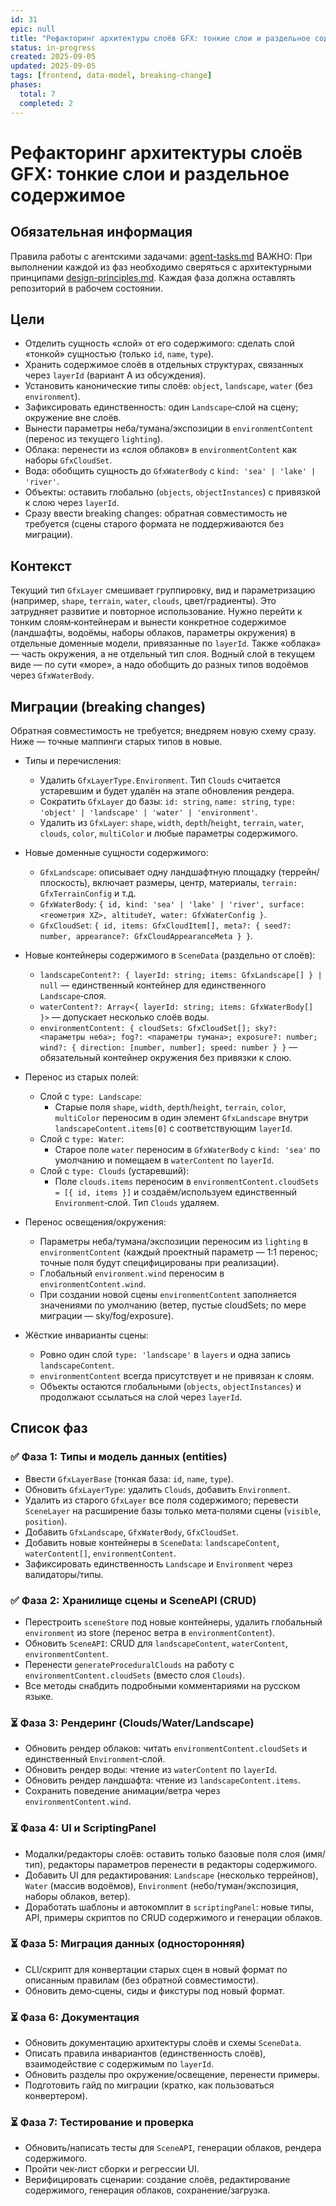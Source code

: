 ```yaml
---
id: 31
epic: null
title: "Рефакторинг архитектуры слоёв GFX: тонкие слои и раздельное содержимое"
status: in-progress
created: 2025-09-05
updated: 2025-09-05
tags: [frontend, data-model, breaking-change]
phases:
  total: 7
  completed: 2
---
```


# Рефакторинг архитектуры слоёв GFX: тонкие слои и раздельное содержимое

## Обязательная информация
Правила работы с агентскими задачами: [agent-tasks.md](../../../../docs/development/workflows/agent-tasks.md)
ВАЖНО: При выполнении каждой из фаз необходимо сверяться с архитектурными принципами [design-principles.md](../../../../docs/architecture/design-principles.md). Каждая фаза должна оставлять репозиторий в рабочем состоянии.

## Цели
- Отделить сущность «слой» от его содержимого: сделать слой «тонкой» сущностью (только `id`, `name`, `type`).
- Хранить содержимое слоёв в отдельных структурах, связанных через `layerId` (вариант A из обсуждения).
- Установить канонические типы слоёв: `object`, `landscape`, `water` (без `environment`).
- Зафиксировать единственность: один `Landscape`‑слой на сцену; окружение вне слоёв.
- Вынести параметры неба/тумана/экспозиции в `environmentContent` (перенос из текущего `lighting`).
- Облака: перенести из «слоя облаков» в `environmentContent` как наборы `GfxCloudSet`.
- Вода: обобщить сущность до `GfxWaterBody` с `kind: 'sea' | 'lake' | 'river'`.
- Объекты: оставить глобально (`objects`, `objectInstances`) с привязкой к слою через `layerId`.
- Сразу ввести breaking changes: обратная совместимость не требуется (сцены старого формата не поддерживаются без миграции).

## Контекст
Текущий тип `GfxLayer` смешивает группировку, вид и параметризацию (например, `shape`, `terrain`, `water`, `clouds`, цвет/градиенты). Это затрудняет развитие и повторное использование. Нужно перейти к тонким слоям‑контейнерам и вынести конкретное содержимое (ландшафты, водоёмы, наборы облаков, параметры окружения) в отдельные доменные модели, привязанные по `layerId`. Также «облака» — часть окружения, а не отдельный тип слоя. Водный слой в текущем виде — по сути «море», а надо обобщить до разных типов водоёмов через `GfxWaterBody`.

## Миграции (breaking changes)
Обратная совместимость не требуется; внедряем новую схему сразу. Ниже — точные маппинги старых типов в новые.

- Типы и перечисления:
  - Удалить `GfxLayerType.Environment`. Тип `Clouds` считается устаревшим и будет удалён на этапе обновления рендера.
  - Сократить `GfxLayer` до базы: `id: string`, `name: string`, `type: 'object' | 'landscape' | 'water' | 'environment'`.
  - Удалить из `GfxLayer`: `shape`, `width`, `depth`/`height`, `terrain`, `water`, `clouds`, `color`, `multiColor` и любые параметры содержимого.

- Новые доменные сущности содержимого:
  - `GfxLandscape`: описывает одну ландшафтную площадку (террейн/плоскость), включает размеры, центр, материалы, `terrain: GfxTerrainConfig` и т.д.
  - `GfxWaterBody`: `{ id, kind: 'sea' | 'lake' | 'river', surface: <геометрия XZ>, altitudeY, water: GfxWaterConfig }`.
  - `GfxCloudSet`: `{ id, items: GfxCloudItem[], meta?: { seed?: number, appearance?: GfxCloudAppearanceMeta } }`.

- Новые контейнеры содержимого в `SceneData` (раздельно от слоёв):
  - `landscapeContent?: { layerId: string; items: GfxLandscape[] } | null` — единственный контейнер для единственного `Landscape`‑слоя.
  - `waterContent?: Array<{ layerId: string; items: GfxWaterBody[] }>` — допускает несколько слоёв воды.
  - `environmentContent: { cloudSets: GfxCloudSet[]; sky?: <параметры неба>; fog?: <параметры тумана>; exposure?: number; wind?: { direction: [number, number]; speed: number } }` — обязательный контейнер окружения без привязки к слою.

- Перенос из старых полей:
  - Слой с `type: Landscape`:
    - Старые поля `shape`, `width`, `depth`/`height`, `terrain`, `color`, `multiColor` переносим в один элемент `GfxLandscape` внутри `landscapeContent.items[0]` с соответствующим `layerId`.
  - Слой с `type: Water`:
    - Старое поле `water` переносим в `GfxWaterBody` с `kind: 'sea'` по умолчанию и помещаем в `waterContent` по `layerId`.
  - Слой с `type: Clouds` (устаревший):
    - Поле `clouds.items` переносим в `environmentContent.cloudSets = [{ id, items }]` и создаём/используем единственный `Environment`‑слой. Тип `Clouds` удаляем.

- Перенос освещения/окружения:
  - Параметры неба/тумана/экспозиции переносим из `lighting` в `environmentContent` (каждый проектный параметр — 1:1 перенос; точные поля будут специфицированы при реализации).
  - Глобальный `environment.wind` переносим в `environmentContent.wind`.
  - При создании новой сцены `environmentContent` заполняется значениями по умолчанию (ветер, пустые cloudSets; по мере миграции — sky/fog/exposure).

- Жёсткие инварианты сцены:
  - Ровно один слой `type: 'landscape'` в `layers` и одна запись `landscapeContent`.
  - `environmentContent` всегда присутствует и не привязан к слоям.
  - Объекты остаются глобальными (`objects`, `objectInstances`) и продолжают ссылаться на слой через `layerId`.

## Список фаз

### ✅ Фаза 1: Типы и модель данных (entities)
- Ввести `GfxLayerBase` (тонкая база: `id`, `name`, `type`).
- Обновить `GfxLayerType`: удалить `Clouds`, добавить `Environment`.
- Удалить из старого `GfxLayer` все поля содержимого; перевести `SceneLayer` на расширение базы только мета‑полями сцены (`visible`, `position`).
- Добавить `GfxLandscape`, `GfxWaterBody`, `GfxCloudSet`.
- Добавить новые контейнеры в `SceneData`: `landscapeContent`, `waterContent[]`, `environmentContent`.
- Зафиксировать единственность `Landscape` и `Environment` через валидаторы/типы.

### ✅ Фаза 2: Хранилище сцены и SceneAPI (CRUD)
- Перестроить `sceneStore` под новые контейнеры, удалить глобальный `environment` из store (перенос ветра в `environmentContent`).
- Обновить `SceneAPI`: CRUD для `landscapeContent`, `waterContent`, `environmentContent`.
- Перенести `generateProceduralClouds` на работу с `environmentContent.cloudSets` (вместо слоя `Clouds`).
- Все методы снабдить подробными комментариями на русском языке.

### ⏳ Фаза 3: Рендеринг (Clouds/Water/Landscape)
- Обновить рендер облаков: читать `environmentContent.cloudSets` и единственный `Environment`‑слой.
- Обновить рендер воды: чтение из `waterContent` по `layerId`.
- Обновить рендер ландшафта: чтение из `landscapeContent.items`.
- Сохранить поведение анимации/ветра через `environmentContent.wind`.

### ⏳ Фаза 4: UI и ScriptingPanel
- Модалки/редакторы слоёв: оставить только базовые поля слоя (имя/тип), редакторы параметров перенести в редакторы содержимого.
- Добавить UI для редактирования: `Landscape` (несколько террейнов), `Water` (массив водоёмов), `Environment` (небо/туман/экспозиция, наборы облаков, ветер).
- Доработать шаблоны и автокомплит в `scriptingPanel`: новые типы, API, примеры скриптов по CRUD содержимого и генерации облаков.

### ⏳ Фаза 5: Миграция данных (односторонняя)
- CLI/скрипт для конвертации старых сцен в новый формат по описанным правилам (без обратной совместимости).
- Обновить демо‑сцены, сиды и фикстуры под новый формат.

### ⏳ Фаза 6: Документация
- Обновить документацию архитектуры слоёв и схемы `SceneData`.
- Описать правила инвариантов (единственность слоёв), взаимодействие с содержимым по `layerId`.
- Обновить разделы про окружение/освещение, перенести примеры.
- Подготовить гайд по миграции (кратко, как пользоваться конвертером).

### ⏳ Фаза 7: Тестирование и проверка
- Обновить/написать тесты для `SceneAPI`, генерации облаков, рендера содержимого.
- Пройти чек‑лист сборки и регрессии UI.
- Верифицировать сценарии: создание слоёв, редактирование содержимого, генерация облаков, сохранение/загрузка.
